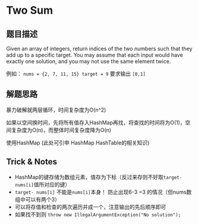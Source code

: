 # Two Sum

## 题目描述

Given an array of integers, return indices of the two numbers such that they add up to a specific target.
You may assume that each input would have exactly one solution, and you may not use the same element twice.

例如： `nums = {2, 7, 11, 15} target = 9` 要求输出 `[0,1]`

## 解题思路

暴力破解就两层循环，时间复杂度为O(n^2)

如果以空间换时间，先将所有值存入HashMap再找，将查找的时间将为O(1)，空间复杂度为O(n)，而整体时间复杂度降为O(n)

使用HashMap (此处可引申 HashMap HashTable的相关知识)

## Trick & Notes

- HashMap的键存储为数组元素，值存为下标（反过来存则不好取`target- nums[i]`值所对应的键）
- `target- nums[i]` 不能是`nums[i]`本身！ 防止出现6-3 =3 的情况（但nums数组中可以有两个3）
- 可以将存值和检查的两次遍历并成一个，注意输出的先后顺序即可
- 如果找不到则 `throw new IllegalArgumentException("No solution");`
